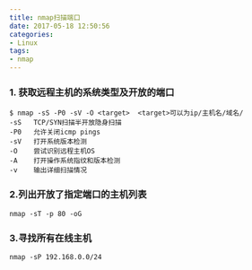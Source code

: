 ```yaml
---
title: nmap扫描端口
date: 2017-05-18 12:50:56
categories:
- Linux
tags:
- nmap
---
```


<!-- more -->

### 1. 获取远程主机的系统类型及开放的端口

```shell
$ nmap -sS -P0 -sV -O <target>	<target>可以为ip/主机名/域名/
-sS   TCP/SYN扫描半开放隐身扫描
-P0   允许关闭icmp pings
-sV   打开系统版本检测
-O    尝试识别远程主机OS
-A    打开操作系统指纹和版本检测
-v    输出详细扫描情况
```

### 2.列出开放了指定端口的主机列表

```shell
nmap -sT -p 80 -oG
```

### 3.寻找所有在线主机

```shell
nmap -sP 192.168.0.0/24
```

